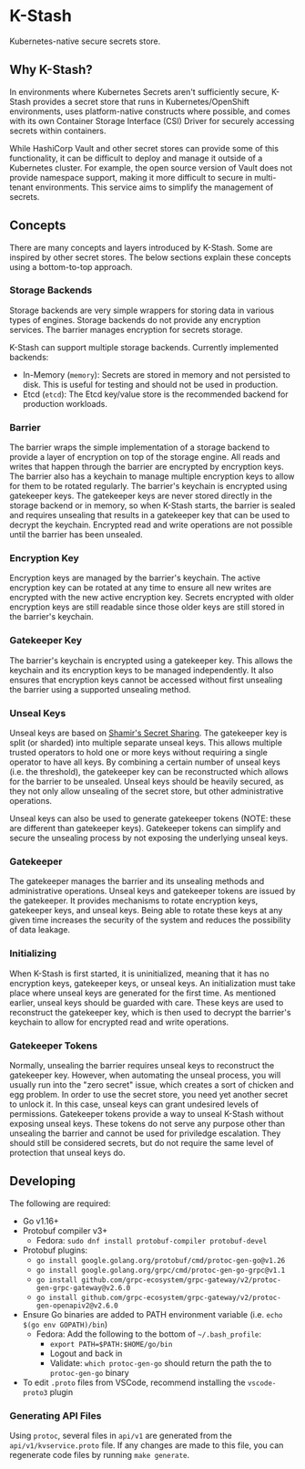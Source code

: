 # K-Stash
Kubernetes-native secure secrets store.

## Why K-Stash?
In environments where Kubernetes Secrets aren't sufficiently secure, K-Stash provides a secret store that runs in Kubernetes/OpenShift environments, uses platform-native constructs where possible, and comes with its own Container Storage Interface (CSI) Driver for securely accessing secrets within containers.

While HashiCorp Vault and other secret stores can provide some of this functionality, it can be difficult to deploy and manage it outside of a Kubernetes cluster. For example, the open source version of Vault does not provide namespace support, making it more difficult to secure in multi-tenant environments. This service aims to simplify the management of secrets.

## Concepts
There are many concepts and layers introduced by K-Stash. Some are inspired by other secret stores. The below sections explain these concepts using a bottom-to-top approach.

### Storage Backends
Storage backends are very simple wrappers for storing data in various types of engines. Storage backends do not provide any encryption services. The barrier manages encryption for secrets storage.

K-Stash can support multiple storage backends. Currently implemented backends:
* In-Memory (`memory`): Secrets are stored in memory and not persisted to disk. This is useful for testing and should not be used in production.
* Etcd (`etcd`): The Etcd key/value store is the recommended backend for production workloads.

### Barrier
The barrier wraps the simple implementation of a storage backend to provide a layer of encryption on top of the storage engine. All reads and writes that happen through the barrier are encrypted by encryption keys.
The barrier also has a keychain to manage multiple encryption keys to allow for them to be rotated regularly. The barrier's keychain is encrypted using gatekeeper keys.
The gatekeeper keys are never stored directly in the storage backend or in memory, so when K-Stash starts, the barrier is sealed and requires unsealing that results in a gatekeeper key that can be used to decrypt the keychain.
Encrypted read and write operations are not possible until the barrier has been unsealed.

### Encryption Key
Encryption keys are managed by the barrier's keychain. The active encryption key can be rotated at any time to ensure all new writes are encrypted with the new active encryption key. Secrets encrypted with older encryption keys are still readable since those older keys are still stored in the barrier's keychain.

### Gatekeeper Key
The barrier's keychain is encrypted using a gatekeeper key. This allows the keychain and its encryption keys to be managed independently. It also ensures that encryption keys cannot be accessed without first unsealing the barrier using a supported unsealing method.

### Unseal Keys
Unseal keys are based on [Shamir's Secret Sharing](https://en.wikipedia.org/wiki/Shamir%27s_Secret_Sharing). The gatekeeper key is split (or sharded) into multiple separate unseal keys.
This allows multiple trusted operators to hold one or more keys without requiring a single operator to have all keys.
By combining a certain number of unseal keys (i.e. the threshold), the gatekeeper key can be reconstructed which allows for the barrier to be unsealed.
Unseal keys should be heavily secured, as they not only allow unsealing of the secret store, but other administrative operations.

Unseal keys can also be used to generate gatekeeper tokens (NOTE: these are different than gatekeeper keys). Gatekeeper tokens can simplify and secure the unsealing process by not exposing the underlying unseal keys.

### Gatekeeper
The gatekeeper manages the barrier and its unsealing methods and administrative operations. Unseal keys and gatekeeper tokens are issued by the gatekeeper. It provides mechanisms to rotate encryption keys, gatekeeper keys, and unseal keys.
Being able to rotate these keys at any given time increases the security of the system and reduces the possibility of data leakage.

### Initializing
When K-Stash is first started, it is uninitialized, meaning that it has no encryption keys, gatekeeper keys, or unseal keys. An initialization must take place where unseal keys are generated for the first time.
As mentioned earlier, unseal keys should be guarded with care. These keys are used to reconstruct the gatekeeper key, which is then used to decrypt the barrier's keychain to allow for encrypted read and write operations.

### Gatekeeper Tokens
Normally, unsealing the barrier requires unseal keys to reconstruct the gatekeeper key. However, when automating the unseal process, you will usually run into the "zero secret" issue, which creates a sort of chicken and egg problem.
In order to use the secret store, you need yet another secret to unlock it. In this case, unseal keys can grant undesired levels of permissions. Gatekeeper tokens provide a way to unseal K-Stash without exposing unseal keys.
These tokens do not serve any purpose other than unsealing the barrier and cannot be used for priviledge escalation. They should still be considered secrets, but do not require the same level of protection that unseal keys do.

## Developing
The following are required:
* Go v1.16+
* Protobuf compiler v3+
    * Fedora: `sudo dnf install protobuf-compiler protobuf-devel`
* Protobuf plugins:
    * `go install google.golang.org/protobuf/cmd/protoc-gen-go@v1.26`
    * `go install google.golang.org/grpc/cmd/protoc-gen-go-grpc@v1.1`
    * `go install github.com/grpc-ecosystem/grpc-gateway/v2/protoc-gen-grpc-gateway@v2.6.0`
    * `go install github.com/grpc-ecosystem/grpc-gateway/v2/protoc-gen-openapiv2@v2.6.0`
* Ensure Go binaries are added to PATH environment variable (i.e. `echo $(go env GOPATH)/bin`)
    * Fedora: Add the following to the bottom of `~/.bash_profile`:
        * `export PATH=$PATH:$HOME/go/bin`
        * Logout and back in
        * Validate: `which protoc-gen-go` should return the path the to `protoc-gen-go` binary
* To edit `.proto` files from VSCode, recommend installing the `vscode-proto3` plugin

### Generating API Files
Using `protoc`, several files in `api/v1` are generated from the `api/v1/kvservice.proto` file. If any changes are made to this file, you can regenerate code files by running `make generate`.